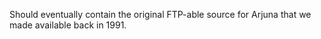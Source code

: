 Should eventually contain the original FTP-able source for Arjuna that we made available back in 1991.
